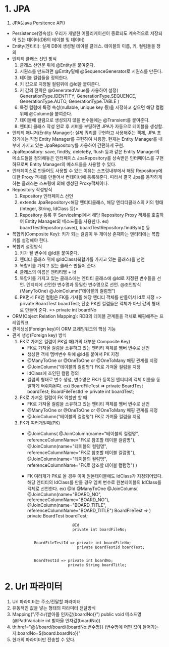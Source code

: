 # 1. JPA
1. JPA(Java Persitence API)
- Persistence(영속성): 우리가 개발한 어플리케이션이 종료되도 계속적으로 저장되어 있는 데이터(DB의 테이블 및 데이터)
- Entity(엔티티): 실제 DB에 생성될 테이블 클래스. 테이블의 이름, 키, 컬럼들을 정의
- 엔티티 클래스 선언 방식
  1) 클래스 선언문 위에 @Entity을 붙여준다.
  2) 시퀀스를 만드려면 @Entity밑에 @SequenceGenerator로 시퀀스를 만든다.
  3) 테이블 컬럼들을 정의한다.
  4) 키 값으로 지정될 컬럼위에 @Id을 붙여준다.
  5) 키 값의 전략은 @GeneratedValue를 사용하여 설정(
                                                  GenerationType.IDENTITY, 
                                                  GenerationType.SEQUENCE,
                                                  GenerationType.AUTO,
                                                  GenerationType.TABLE
                                                 )
  6) 특정 컬럼에 특정 속성(nullable, unique key 등)을 지정하고 싶으면 해당 컬럼 위에 @Column을 붙여준다.
  7) 테이블에 컬럼으로 생성되지 않을 변수들에는 @Transient를 붙여준다.
  8) 엔티티 클래스 작성 완료 후 서버를 부팅하면 JPA가 자동으로 테이블을 생성함.
- 엔티티 매니저(Entity Manager): 실제 쿼리를 구현하고 사용해주는 객체, JPA 초창기에는 직접 Entity Manager를 
                                구현하여 사용함. 현재는 Entity Manager를 내부에 가지고 있는 JpaRepository를 사용하여
                                간편하게 구현.
- JpaRepository: save, findBy, deleteBy, flush 등과 같은 Entity Manager의 메소드들을 정의해놓은 인터페이스
                 JpaRepository를 상속받은 인터페이스를 구현하므로써 Entity Manager의 메소드들을 사용할 수 있다.
- 인터페이스로 만들어도 사용할 수 있는 이유는 스프링내부에서 해당 Repository에 대한 Proxy 객체를 만들어서 컨테이너에 
  등록해준다. 따라서 결국 Jpa를 동작하게 하는 클래스는 스프링에 의해 생성된 Proxy객체이다.
- Repository 작성방식
  1) Repository 인터페이스 선언
  2) extends JpaRepository<해당 엔티티클래스, 해당 엔티티클래스의 키의 형태(Integer, String, IdClass 등)>
  3) Repository 등록 후 ServiceImpl에서 해당 Repository Proxy 객체를 호출하여 Entity Manager의 메소드들을
     사용한다. ex) boardTestRepository.save(), boardTestRepository.findById() 등
- 복합키(Composite Key): 키가 되는 컬럼이 두 개이상 존재하는 엔티티에는 복합키를 설정해야 한다.
- 복합키 설정방식
  1) 키가 될 변수에 @Id을 붙여준다.
  2) 엔티티 클래스 위에 @IdClass(복합키를 가지고 있는 클래스)을 선언
  3) 복합키를 가지고 있는 클래스 만들어 준다.
  4) 클래스의 이름은 엔티티명 + Id
  5) 복합키를 가지고 있는 클래스에는 엔티티 클래스에 @Id로 지정된 변수들을 선언.
     엔티티에 선언한 변수명과 동일한 변수명으로 선언.                       @조인방식(ManyToOne)
                                                                        @JoinColumn("테이블의 컬럼명")
  6) PK면서 FK인 컬럼은 FK를 가져올 해당 엔티티 객체를 만들어서 Id로 지정 => private BoardTest boardTest;
     단순 PK인 컬럼들은 객체가 아닌 값의 형태로 만들어 준다. => private int boardNo
- ORM(Object Relation Mapping): RDB의 테이블 관계들을 객체로 매핑해주는 프레임워크
- 관계생성(Foreign key)이 ORM 프레임워크의 핵심 기능
- 관계 생성(Foreign key) 방식
  1) FK로 가져온 컬럼이 PK일 때(거의 대부분 Composite Key)
     - FK로 가져올 컬럼을 소유하고 있는 엔티티 객체를 멤버 변수로 선언
     - 생성한 객체 멤버변수 위에 @Id를 붙여서 PK 지정
     - @ManyToOne or @OneToOne or @OneToMany 매핑 관계를 지정
     - @JoinColumn("테이블의 컬럼명") FK로 가져올 컬럼을 지정
     - IdClass에 조인된 컬럼 정의
     - 컬럼의 형태로 변수 생성, 변수명은 FK가 등록된 엔티티의 객체 이름을 동일하게 써줘야된다.
       ex) BoardFileTest => private BoardTest boardTest;
           BoardFileTestId => private int boardTest;
  2) FK로 가져온 컬럼이 FK 역할만 할 때
     - FK로 가져올 컬럼을 소유하고 있는 엔티티 객체를 멤버 변수로 선언
     - @ManyToOne or @OneToOne or @OneToMany 매핑 관계를 지정
     - @JoinColumn("테이블의 컬럼명") FK로 가져올 컬럼을 지정
  3) FK가 여러개일때(PK)
     - @JoinColums(
          @JoinColumn(name="테이블의 컬럼명", referenceColumnName="FK로 참조할 테이블 컬럼명"),
          @JoinColumn(name="테이블의 컬럼명", referenceColumnName="FK로 참조할 테이블 컬럼명"),
          @JoinColumn(name="테이블의 컬럼명", referenceColumnName="FK로 참조할 테이블 컬럼명")
       )
     - FK 여러개가 PK로 올 경우
       이미 원본테이블에도 IdClass가 지정되어있다.
       해당 엔티티의 IdClass를 만들 경우 멤버 변수로 원본테이블의 IdClass를 객체로 선언한다.
       ex)                     @Id 
                               @ManyToOne
                               @JoinColums(
                                  @JoinColumn(name="BOARD_NO", referenceColumnName="BOARD_NO"),
                                  @JoinColumn(name="BOARD_TITLE", referenceColumnName="BOARD_TITLE")
              BoardFileTest => )
                               private BoardTest boardTest;

                               @Id
                               private int boardFileNo;


              BoardFileTestId => private int boardFileNo;
                                 private BoardTestId boardTest; 


              BoardTestId => private int boardNo;
                             private String boardTitle;

# 2. Url 파라미터
1. Url 파라미터는 주소/전달할 파라미터
2. 유동적인 값을 넣는 형태의 파라미터 전달방식
3. Mapping("/주소/{받아올 인자값(boardNo)}")
   public void 메소드명(@PathVariable int 받아올 인자값(boardNo))
4. th:href="@{/board/board/{boardNo:변수명}} (변수명에 어떤 값이 들어가는지:boardNo=${board.boardNo})"
5. 한개의 파라미터만 전송할 수 있다.




































